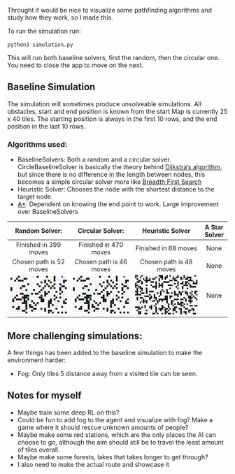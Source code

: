 Throught it would be nice to visualize some pathfinding algorithms and study how they work, so I made this.

To run the simulation run:
```
python3 simulation.py
```

This will run both baseline solvers, first the random, then the circular one. You need to close the app to move on the next.

## Baseline Simulation
The simulation will sometimes produce unsolveable simulations.
All obstacles, start and end position is known from the start
Map is currently 25 x 40 tiles. The starting position is always in the first 10 rows, and the end position in the last 10 rows.


### Algorithms used:
- BaselineSolvers: Both a random and a circular solver. CircleBaselineSolver is basically the theory behind [Dijkstra’s algorithm](https://www.graphable.ai/blog/pathfinding-algorithms/), but since there is no difference in the length between nodes, this becomes a simple circular solver more like [Breadth First Search](https://www.geeksforgeeks.org/breadth-first-search-or-bfs-for-a-graph/)
- Heuristic Solver: Chooses the node with the shortest distance to the target node.
- [A*](https://www.geeksforgeeks.org/a-search-algorithm/): Dependent on knowing the end point to work. Large improvement over BaselineSolvers

Random Solver: | Circular Solver: | Heuristic Solver | A Star Solver |
:-------------:|:----------------:|:----------------:|:-------------:
Finished in 399 moves | Finished in 470 moves | Finished in 68 moves | None
Chosen path is 52 moves | Chosen path is 46 moves | Chosen path is 48 moves | None
![](recordings/random_solver.gif) | ![](recordings/circle_solver.gif) | ![](recordings/heuristic_solver.gif) | None

## More challenging simulations:
A few things has been added to the baseline simulation to make the environment harder:
- Fog: Only tiles 5 distance away from a visited tile can be seen.


## Notes for myself
- Maybe train some deep RL on this?
- Could be fun to add fog to the agent and visualize with fog? Make a game where it should rescue unknown amounts of people?
- Maybe make some red stations, which are the only places the AI can choose to go, although the aim should still be to travel the least amount of tiles overall.
- Maybe make some forests, lakes that takes longer to get through?
- I also need to make the actual route and showcase it